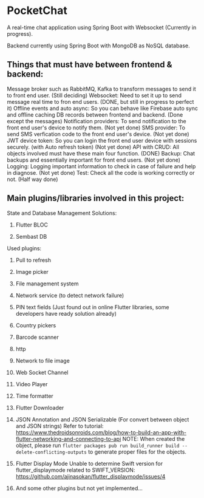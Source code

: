 # PocketChat

A real-time chat application using Spring Boot with Websocket (Currently in progress). 

Backend currently using Spring Boot with MongoDB as NoSQL database.

## Things that must have between frontend & backend:
Message broker such as RabbitMQ, Kafka to transform messages to send it to front end user. (Still deciding)
Websocket: Need to set it up to send message real time to fron end users. (DONE, but still in progress to perfect it)
Offline events and auto async: So you can behave like Firebase auto sync and offline caching DB records between frontend and backend. (Done except the messages)
Notification providers: To send notification to the front end user's device to notify them. (Not yet done)
SMS provider: To send SMS verfication code to the front end user's device. (Not yet done)
JWT device token: So you can login the front end user device with sessions securely. (with Auto refresh token) (Not yet done)
API with CRUD: All objects involved must have these main four function. (DONE)
Backup: Chat backups and essentially important for front end users. (Not yet done)
Logging: Logging important information to check in case of failure and help in diagnose. (Not yet done)
Test: Check all the code is working correctly or not. (Half way done)

## Main plugins/libraries involved in this project:

State and Database Management Solutions:

1. Flutter BLOC

2. Sembast DB

Used plugins:

1. Pull to refresh

2. Image picker

3. File management system

4. Network service (to detect network failure)

5. PIN text fields (Just found out in online Flutter libraries, some developers have ready solution already)

4. Country pickers

5. Barcode scanner

6. http

7. Network to file image

8. Web Socket Channel

9. Video Player

10. Time formatter

11. Flutter Downloader

12. JSON Annotation and JSON Serializable (For convert between object and JSON strings)
Refer to tutorial: https://www.thedroidsonroids.com/blog/how-to-build-an-app-with-flutter-networking-and-connecting-to-api
NOTE: When created the object, please run `flutter packages pub run build_runner build --delete-conflicting-outputs` to generate proper files for the objects. 

13. Flutter Display Mode
Unable to determine Swift version for flutter_displaymode related to SWIFT_VERSION:
https://github.com/ajinasokan/flutter_displaymode/issues/4

14. And some other plugins but not yet implemented...
